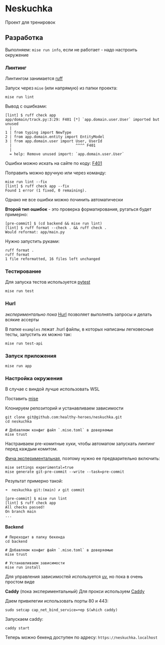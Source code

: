 # Neskuchka

Проект для тренировок


## Разработка
Выполняем: `mise run info`, если не работает - надо настроить окружение

### Линтинг
Линтингом занимается [ruff](https://docs.astral.sh/ruff/)

Запуск через `mise` (или напрямую) из папки проекта:
```
mise run lint
```

Вывод с ошибками:
```
[lint] $ ruff check app
app/domain/track.py:3:29: F401 [*] `app.domain.user.User` imported but unused
  |
1 | from typing import NewType
2 | from app.domain.entity import EntityModel
3 | from app.domain.user import User, UserId
  |                             ^^^^ F401
  |
  = help: Remove unused import: `app.domain.user.User`
```

Ошибки можно искать на сайте по коду: [F401](https://docs.astral.sh/ruff/rules/unused-import/)

Поправить можно вручную или через команду:
```
mise run lint --fix
[lint] $ ruff check app --fix
Found 1 error (1 fixed, 0 remaining).
```

Однако не все ошибки можно починить автоматически

**Второй тип ошибок** - это проверка форматирования, ругаться будет примерно:
```
[pre-commit] $ (cd backend && mise run lint)
[lint] $ ruff format --check . && ruff check .
Would reformat: app/main.py
``` 

Нужно запустить руками:
```
ruff format .
ruff format
1 file reformatted, 16 files left unchanged
```

### Тестирование
Для запуска тестов используется [pytest](https://docs.pytest.org/en/latest/)

```
mise run test
```

### Hurl
_экспериментально пока_
[Hurl](https://github.com/Orange-OpenSource/hurl) позволяет выполнять запросы и делать всякие ассерты

В папке `examples` лежат .hurl файлы, в которых написаны легковесные тесты, запустить их можно так:

```
mise run test-api
```


### Запуск приложения
```
mise run app
```

###  Настройка окружения
В случае с виндой лучше использовать WSL

Поставить [mise](https://mise.jdx.dev/)

Клонируем репозиторий и устанавливаем зависимости
```
git clone git@github.com:healthy-heroes/neskuchka.git
cd neskuchka

# Добавляем конфиг файл `.mise.toml` в доверяемые 
mise trust
```

Настраиваем pre-комитные хуки, чтобы автоматом запускать линтинг перед каждым комитом.

[Фича экспериментальная](https://mise.jdx.dev/cli/generate/git-pre-commit.html), поэтому нужно ее предварительно включить:

```
mise settings experimental=true
mise generate git-pre-commit --write --task=pre-commit
```

Результат примерно такой:
```
➜  neskuchka git:(main) ✗ git commit

[pre-commit] $ mise run lint
[lint] $ ruff check app
All checks passed!
On branch main
...
```

#### Backend
```
# Переходит в папку бекенда
cd backend

# Добавляем конфиг файл `.mise.toml` в доверяемые 
mise trust

# Устанавливаем зависимости
mise run install
```

Для управления зависимостей используется [uv](https://docs.astral.sh/uv/), но пока в очень простом виде


**Caddy** (пока экспериментальный)
Для прокси используем [Caddy](https://caddyserver.com/)

Даем привилегии использовать порты 80 и 443:
```
sudo setcap cap_net_bind_service=+ep $(which caddy)
```

Запускаем caddy:

```
caddy start
```

Теперь можно бекенд доступен по адресу: `https://neskuchka.localhost`


